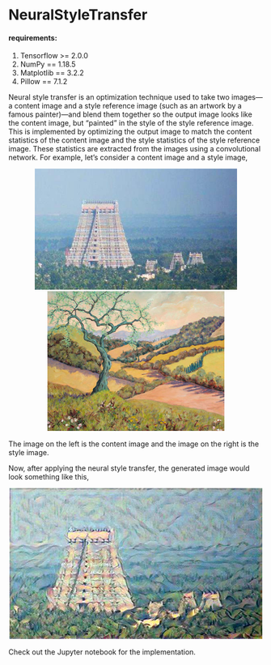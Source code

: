 # **NeuralStyleTransfer**
#### requirements:
1. Tensorflow >= 2.0.0
2. NumPy == 1.18.5
3. Matplotlib == 3.2.2
3. Pillow == 7.1.2

Neural style transfer is an optimization technique used to take two images—a content image and a style reference image (such as an artwork by a famous painter)—and blend them together so the output image looks like the content image, but “painted” in the style of the style reference image.
This is implemented by optimizing the output image to match the content statistics of the content image and the style statistics of the style reference image. These statistics are extracted from the images using a convolutional network.
For example, let’s consider a content image and a style image,

<center><img src="content.jpg" alt="content" width="400"/> <img src="style.jpg" alt="style" width="350"/><br></center>

The image on the left is the content image and the image on the right is the style image.

Now, after applying the neural style transfer, the generated image would look something like this,
<center><img src="generated.jpg" alt="content"/></center>

Check out the Jupyter notebook for the implementation.